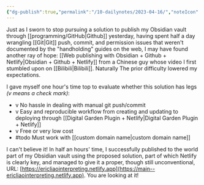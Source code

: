 ```yaml
---
{"dg-publish":true,"permalink":"/10-dailynotes/2023-04-16/","noteIcon":"1","created":"","updated":""}
---
```


Just as I sworn to stop pursuing a solution to publish my Obsidian vault through [[programming/GitHub\|Github]] yesterday, having spent half a day wrangling [[Git\|Git]] push, commit, and permission issues that weren't documented by the "handholding" guides on the web, I may have found another ray of hope: [[Web publishing with Obsidian + Github + Netlify\|Obsidian + Github + Netlify]] from a Chinese guy whose video I first stumbled upon on [[Bilibili\|Bilibili]]. Naturally The prior difficulty lowered my expectations.

I gave myself one hour's time top to evaluate whether this solution has legs *(v means a check mark)*:
- v No hassle in dealing with manual git push/commit
- v Easy and reproducible workflow from creating and updating to deploying through [[Digital Garden Plugin + Netlify\|Digital Garden Plugin + Netlify]]
- v Free or very low cost
- #todo Must work with [[custom domain name\|custom domain name]]

I can't believe it! In half an hours' time, I successfully published to the world part of my Obsidian vault using the proposed solution, part of which Netlify is clearly key, and managed to give it a proper, though still unconventional, URL: [https://ericliaointerpreting.netlify.app](https://main--ericliaointerpreting.netlify.app). You are looking at it!
